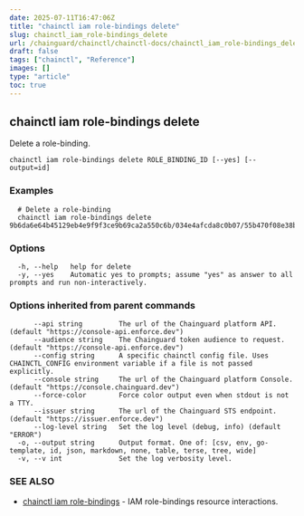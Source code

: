 ```yaml
---
date: 2025-07-11T16:47:06Z
title: "chainctl iam role-bindings delete"
slug: chainctl_iam_role-bindings_delete
url: /chainguard/chainctl/chainctl-docs/chainctl_iam_role-bindings_delete/
draft: false
tags: ["chainctl", "Reference"]
images: []
type: "article"
toc: true
---
```

## chainctl iam role-bindings delete

Delete a role-binding.

```
chainctl iam role-bindings delete ROLE_BINDING_ID [--yes] [--output=id]
```

### Examples

```
  # Delete a role-binding
  chainctl iam role-bindings delete 9b6da6e64b45129eb4e9f9f3ce9b69ca2a550c6b/034e4afcda8c0b07/55b470f08e38b4d2
```

### Options

```
  -h, --help   help for delete
  -y, --yes    Automatic yes to prompts; assume "yes" as answer to all prompts and run non-interactively.
```

### Options inherited from parent commands

```
      --api string         The url of the Chainguard platform API. (default "https://console-api.enforce.dev")
      --audience string    The Chainguard token audience to request. (default "https://console-api.enforce.dev")
      --config string      A specific chainctl config file. Uses CHAINCTL_CONFIG environment variable if a file is not passed explicitly.
      --console string     The url of the Chainguard platform Console. (default "https://console.chainguard.dev")
      --force-color        Force color output even when stdout is not a TTY.
      --issuer string      The url of the Chainguard STS endpoint. (default "https://issuer.enforce.dev")
      --log-level string   Set the log level (debug, info) (default "ERROR")
  -o, --output string      Output format. One of: [csv, env, go-template, id, json, markdown, none, table, terse, tree, wide]
  -v, --v int              Set the log verbosity level.
```

### SEE ALSO

* [chainctl iam role-bindings](/chainguard/chainctl/chainctl-docs/chainctl_iam_role-bindings/)	 - IAM role-bindings resource interactions.

